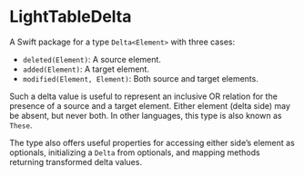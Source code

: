 # LightTableDelta

A Swift package for a type `Delta<Element>` with three cases:

- `deleted(Element)`: A source element.
- `added(Element)`: A target element.
- `modified(Element, Element)`: Both source and target elements.

Such a delta value is useful to represent an inclusive OR relation for the presence of a source and a target element.
Either element (delta side) may be absent, but never both.
In other languages, this type is also known as `These`.

The type also offers useful properties for accessing either side’s element as optionals, initializing a `Delta` from optionals, and mapping methods returning transformed delta values.
